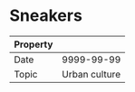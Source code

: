 # Sneakers

| Property |               |
|----------|---------------|
| Date     | 9999-99-99    |
| Topic    | Urban culture |
